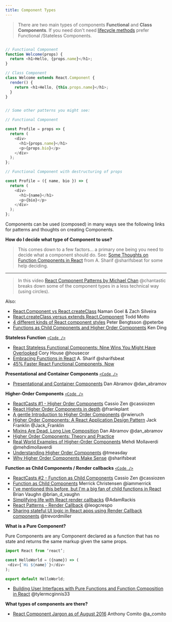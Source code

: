 ```yaml
---
title: Component Types
---
```


> There are two main types of components **Functional** and **Class Components**.  If you need don't need [lifecycle methods](lifecycle-methods.md) prefer Functional /Stateless Components.

```javascript

// Functional Component
function Welcome(props) {
  return <h1>Hello, {props.name}</h1>;
}

// Class Component
class Welcome extends React.Component {
  render() {
    return <h1>Hello, {this.props.name}</h1>;
  }
}


// Some other patterns you might see:

// Functional Component

const Profile = props => {
  return (
    <div>
      <h1>{props.name}</h1>
      <p>{props.bio}</p>
    </div>
  );
};

// Functional Component with destructuring of props

const Profile = ({ name, bio }) => {
  return (
    <div>
      <h1>{name}</h1>
      <p>{bio}</p>
    </div>
  );
};

```
Components can be used (composed) in many ways see the following links for patterns and thoughts on creating Components.

**How do I decide what type of Component to use?**

>This comes down to a few factors... a primary one being you need to decide what a component should do.
See: [Some Thoughts on Function Components in React](https://medium.com/javascript-inside/some-thoughts-on-function-components-in-react-cb2938686bc7#.2oazdyli1) from A. Sharif @sharifsbeat for some help deciding.

<hr>

> In this video [React Component Patterns by Michael Chan](https://www.youtube.com/watch?v=YaZg8wg39QQ) @chantastic breaks down some of the component types in a less technical way (using circles).

Also:

* [React.Component vs React.createClass](https://reactjsnews.com/composing-components) Naman Goel & Zach Silveira
* [React.createClass versus extends React.Component](https://toddmotto.com/react-create-class-versus-component) Todd Motto
* [4 different kinds of React component styles](https://www.peterbe.com/plog/4-different-kinds-of-react-component-styles) Peter Bengtsson @peterbe
* [Functions as Child Components and Higher Order Components](http://rea.tech/functions-as-child-components-and-higher-order-components) Ken Ding

**Stateless Function** [```<Code />```](http://reactpatterns.com/#stateless-function)

* [React Stateless Functional Components: Nine Wins You Might Have Overlooked](https://medium.com/@housecor/react-stateless-functional-components-nine-wins-you-might-have-overlooked-997b0d933dbc#.iydj782xq) Cory House @housecor
* [Embracing Functions in React](https://medium.com/javascript-inside/embracing-functions-in-react-d7d558d8bd30#.igvxagy0e) A. Sharif @sharifsbeat
* [45% Faster React Functional Components, Now](https://medium.com/missive-app/45-faster-react-functional-components-now-3509a668e69f)

**Presentational and Container Components**  [```<Code />```](http://reactpatterns.com/#container-component)

* [Presentational and Container Components](https://medium.com/@dan_abramov/smart-and-dumb-components-7ca2f9a7c7d0#.xo2al5187) Dan Abramov @dan_abramov

**Higher-Order Components** [```<Code />```](http://reactpatterns.com/#higher-order-component)

* [ReactCasts #1 - Higher Order Components](https://www.youtube.com/watch?v=LTunyI2Oyzw) Cassio Zen @cassiozen
* [React Higher Order Components in depth](https://medium.com/@franleplant/react-higher-order-components-in-depth-cf9032ee6c3e#.mpb29ree6) @franleplant
* [A gentle Introduction to Higher Order Components](https://www.robinwieruch.de/gentle-introduction-higher-order-components/) @rwieruch
* [Higher Order Components: A React Application Design Pattern](https://www.sitepoint.com/react-higher-order-components) Jack Franklin @Jack_Franklin
* [Mixins Are Dead. Long Live Composition](https://medium.com/@dan_abramov/mixins-are-dead-long-live-higher-order-components-94a0d2f9e750#.prpfdo79n) Dan Abramov @dan_abramov
* [Higher Order Components: Theory and Practice](http://engineering.blogfoster.com/higher-order-components-theory-and-practice)
* [Real World Examples of Higher-Order Components](http://rea.tech/reactjs-real-world-examples-of-higher-order-components/) Mehdi Mollaverdi @mehdimollaverdi
* [Understanding Higher Order Components](https://medium.freecodecamp.com/understanding-higher-order-components-6ce359d761b) @tmeasday
* [Why Higher Order Components Make Sense](https://medium.com/javascript-inside/why-higher-order-components-make-sense-fe4145b4e305) @sharifsbeat


**Function as Child Components / Render callbacks** [```<Code />```](http://reactpatterns.com/#function-as-children)

* [ReactCasts #2 - Function as Child Components](https://www.youtube.com/watch?v=WE3XAt9P8Ek) Cassio Zen @cassiozen
* [Function as Child Components](https://medium.com/merrickchristensen/function-as-child-components-5f3920a9ace9#.10fbiyqc5) Merrick Christensen @iammerrick
* [I've mentioned this before, but I'm a big fan of child functions in React](https://twitter.com/brian_d_vaughn/status/779362701596164097) Brian Vaughn @brian_d_vaughn
* [Simplifying life with React render callbacks](https://medium.com/@adamrackis/simplifying-life-with-react-render-callbacks-cb37d58e55) @AdamRackis
* [React Patterns - Render Callback](https://leoasis.github.io/posts/2017/03/27/react-patterns-render-callback) @leogcrespo
* [Sharing stateful UI logic in React apps using Render Callback components](https://trevordmiller.com/blog/react-render-callback-components) @trevordmiller



**What is a Pure Component?**

Pure Components are any Component declared as a function that has no state and returns the same markup given the same props.

```javascript
import React from ‘react’;

const HelloWorld = ({name}) => (
 <div>{`Hi ${name}`}</div>
);

export default HelloWorld;
```

* [Building User Interfaces with Pure Functions and Function Composition in React](https://tylermcginnis.com/building-user-interfaces-with-pure-functions-and-function-composition-in-react-js) @tylermcginnis33


**What types of components are there?**

* [React Component Jargon as of August 2016](https://blog.anthonycomito.com/react-component-jargon-as-of-august-2016-28451d8ceb1d#.a417p5u26) Anthony Comito @a_comito
